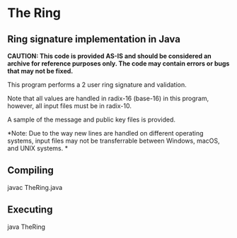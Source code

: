 # The Ring
## Ring signature implementation in Java

**CAUTION: This code is provided AS-IS and should be considered an archive for reference purposes only. The code may contain errors or bugs that may not be fixed.**

This program performs a 2 user ring signature and validation.

Note that all values are handled in radix-16 (base-16) in this program, however, all input files must be in radix-10.

A sample of the message and public key files is provided.

*Note: Due to the way new lines are handled on different operating systems, input files may not be transferrable between Windows, macOS, and UNIX systems. *

## Compiling

  javac TheRing.java

## Executing

  java TheRing
